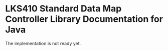 # LKS410 Standard Data Map Controller Library Documentation for Java

The implementation is not ready yet.
